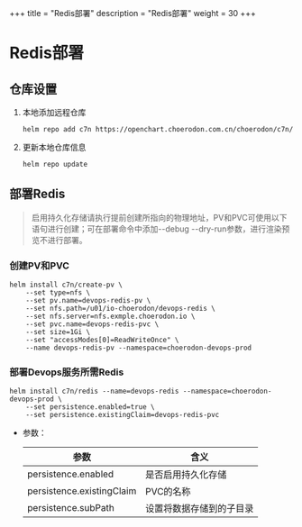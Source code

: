 +++
title = "Redis部署"
description = "Redis部署"
weight = 30
+++

# Redis部署

## 仓库设置

1. 本地添加远程仓库

    ```
    helm repo add c7n https://openchart.choerodon.com.cn/choerodon/c7n/
    ```
1. 更新本地仓库信息

    ```
    helm repo update 
    ```

## 部署Redis

<blockquote class="note">
启用持久化存储请执行提前创建所指向的物理地址，PV和PVC可使用以下语句进行创建；可在部署命令中添加--debug --dry-run参数，进行渲染预览不进行部署。
</blockquote>

### 创建PV和PVC

```shell
helm install c7n/create-pv \
    --set type=nfs \
    --set pv.name=devops-redis-pv \
    --set nfs.path=/u01/io-choerodon/devops-redis \
    --set nfs.server=nfs.exmple.choerodon.io \
    --set pvc.name=devops-redis-pvc \
    --set size=1Gi \
    --set "accessModes[0]=ReadWriteOnce" \
    --name devops-redis-pv --namespace=choerodon-devops-prod
```

### 部署Devops服务所需Redis

```shell
helm install c7n/redis --name=devops-redis --namespace=choerodon-devops-prod \
    --set persistence.enabled=true \
    --set persistence.existingClaim=devops-redis-pvc
```

- 参数：

    参数 | 含义 
    --- |  --- 
    persistence.enabled|是否启用持久化存储
    persistence.existingClaim|PVC的名称
    persistence.subPath|设置将数据存储到的子目录
